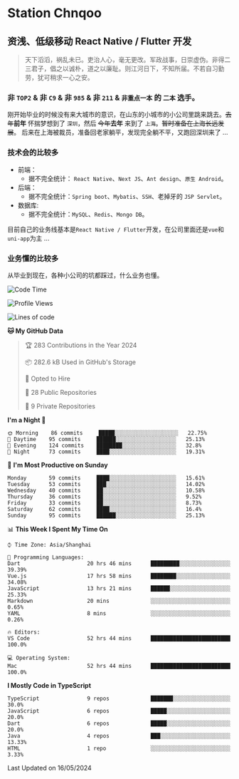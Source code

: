 # Station Chnqoo

## 资浅、低级移动 React Native / Flutter 开发

> 天下滔滔，祸乱未已。吏治人心，毫无更改。军政战事，日崇虚伪。非得二三君子，倡之以诚朴，道之以廉耻。则江河日下，不知所届。不若自习勤劳，犹可稍求一心之安。

### 非 `TOP2` & 非 `C9` & 非 `985` & 非 `211` & `非重点一本` 的 `二本` 选手。

刚开始毕业的时候没有来大城市的意识，在山东的小城市的小公司里跳来跳去。~~去年~~**前年** 怀揣梦想到了 `深圳`，然后 ~~今年~~**去年** 来到了 `上海`。~~暂时准备在上海长远发展~~。
后来在上海被裁员，准备回老家躺平，发现完全躺不平，又跑回深圳来了 ...

### 技术会的比较多

- 前端：
  - 据不完全统计： `React Native`、`Next JS`、`Ant design`、`原生 Android`。
- 后端：
  - 据不完全统计：`Spring boot`、`Mybatis`、`SSH`、老掉牙的 `JSP Servlet`。
- 数据库:
  - 据不完全统计：`MySQL`、`Redis`、`Mongo DB`。

目前自己的业务线基本是`React Native / Flutter`开发，在公司里面还是`vue`和`uni-app`为主 ...

### 业务懂的比较多

从毕业到现在，各种小公司的坑都踩过，什么业务也懂。

<!--START_SECTION:waka-->
![Code Time](http://img.shields.io/badge/Code%20Time-5%2C154%20hrs%2018%20mins-blue)

![Profile Views](http://img.shields.io/badge/Profile%20Views-184-blue)

![Lines of code](https://img.shields.io/badge/From%20Hello%20World%20I%27ve%20Written-263%20Thousand%20lines%20of%20code-blue)

**🐱 My GitHub Data** 

> 🏆 283 Contributions in the Year 2024
 > 
> 📦 282.6 kB Used in GitHub's Storage 
 > 
> 💼 Opted to Hire
 > 
> 📜 28 Public Repositories 
 > 
> 🔑 9 Private Repositories  
 > 
**I'm a Night 🦉** 

```text
🌞 Morning    86 commits     █████░░░░░░░░░░░░░░░░░░░░   22.75% 
🌆 Daytime    95 commits     ██████░░░░░░░░░░░░░░░░░░░   25.13% 
🌃 Evening    124 commits    ████████░░░░░░░░░░░░░░░░░   32.8% 
🌙 Night      73 commits     ████░░░░░░░░░░░░░░░░░░░░░   19.31%

```
📅 **I'm Most Productive on Sunday** 

```text
Monday       59 commits     ████░░░░░░░░░░░░░░░░░░░░░   15.61% 
Tuesday      53 commits     ███░░░░░░░░░░░░░░░░░░░░░░   14.02% 
Wednesday    40 commits     ██░░░░░░░░░░░░░░░░░░░░░░░   10.58% 
Thursday     36 commits     ██░░░░░░░░░░░░░░░░░░░░░░░   9.52% 
Friday       33 commits     ██░░░░░░░░░░░░░░░░░░░░░░░   8.73% 
Saturday     62 commits     ████░░░░░░░░░░░░░░░░░░░░░   16.4% 
Sunday       95 commits     ██████░░░░░░░░░░░░░░░░░░░   25.13%

```


📊 **This Week I Spent My Time On** 

```text
⌚︎ Time Zone: Asia/Shanghai

💬 Programming Languages: 
Dart                     20 hrs 46 mins      █████████░░░░░░░░░░░░░░░░   39.39% 
Vue.js                   17 hrs 58 mins      ████████░░░░░░░░░░░░░░░░░   34.08% 
JavaScript               13 hrs 21 mins      ██████░░░░░░░░░░░░░░░░░░░   25.33% 
Markdown                 20 mins             ░░░░░░░░░░░░░░░░░░░░░░░░░   0.65% 
YAML                     8 mins              ░░░░░░░░░░░░░░░░░░░░░░░░░   0.26%

🔥 Editors: 
VS Code                  52 hrs 44 mins      █████████████████████████   100.0%

💻 Operating System: 
Mac                      52 hrs 44 mins      █████████████████████████   100.0%

```

**I Mostly Code in TypeScript** 

```text
TypeScript               9 repos             ███████░░░░░░░░░░░░░░░░░░   30.0% 
JavaScript               6 repos             █████░░░░░░░░░░░░░░░░░░░░   20.0% 
Dart                     6 repos             █████░░░░░░░░░░░░░░░░░░░░   20.0% 
Java                     4 repos             ███░░░░░░░░░░░░░░░░░░░░░░   13.33% 
HTML                     1 repo              ░░░░░░░░░░░░░░░░░░░░░░░░░   3.33%

```



 Last Updated on 16/05/2024
<!--END_SECTION:waka-->

<!---
ChenqiaoStation/ChenqiaoStation is a ✨ special ✨ repository because its `README.md` (this file) appears on your GitHub profile.
You can click the Preview link to take a look at your changes.
--->
